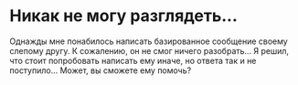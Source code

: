 # Никак не могу разглядеть...
Однажды мне понабилось написать базированное сообщение своему слепому другу. К сожалению, он не смог ничего разобрать... Я решил, что стоит попробовать написать ему иначе, но ответа так и не поступило... Может, вы сможете ему помочь?
